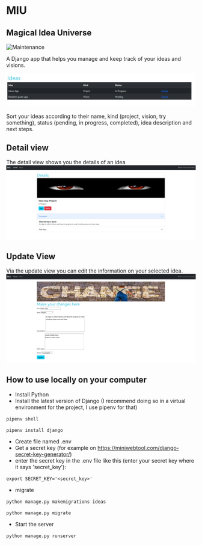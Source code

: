 # MIU

## Magical Idea Universe

![Maintenance](https://img.shields.io/badge/Maintained%3F-yes-green.svg)

A Django app that helps you manage and keep track of your ideas and visions.

![screenshot](static/img/screenshot_list.png)

Sort your ideas according to their name, kind (project, vision, try something), status (pending, in progress, completed), idea description and next steps.

## Detail view

The detail view shows you the details of an idea
![screenshot](static/img/screenshot_detail.png)

## Update View

Via the update view you can edit the information on your selected idea.
![screenshot](static/img/screenshot_update.png)

## How to use locally on your computer

- Install Python
- Install the latest version of Django (I recommend doing so in a virtual environment for the project, I use pipenv for that)

```
pipenv shell
```

```
pipenv install django
```

- Create file named .env
- Get a secret key (for example on https://miniwebtool.com/django-secret-key-generator/)
- enter the secret key in the .env file like this (enter your secret key where it says 'secret_key'):

```
export SECRET_KEY='<secret_key>'
```

- migrate

```
python manage.py makemigrations ideas
```

```
python manage.py migrate
```

- Start the server

```
python manage.py runserver
```
